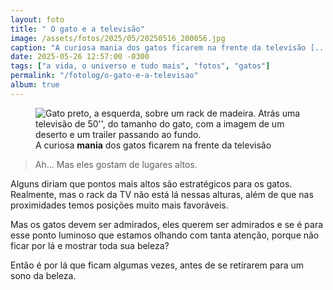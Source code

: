 ```yaml
---
layout: foto
title: " O gato e a televisão"
image: /assets/fotos/2025/05/20250516_200056.jpg
caption: "A curiosa mania dos gatos ficarem na frente da televisão [...]"
date: 2025-05-26 12:57:00 -0300
tags: ["a vida, o universo e tudo mais", "fotos", "gatos"]
permalink: "/fotolog/o-gato-e-a-televisao"
album: true
---
```

<figure class="foto-post">
<img src="{{ site.baseurl }}/assets/fotos/2025/05/20250516_200056.jpg" alt="Gato preto, a esquerda, sobre um rack de madeira. Atrás uma televisão de 50'', do tamanho do gato, com a imagem de um deserto e um trailer passando ao fundo." title="Gatos e Televisão">
<figcaption>A curiosa <b>mania</b> dos gatos ficarem na frente da televisão</figcaption>
</figure>

<Blockquote class="citação">Ah... Mas eles gostam de lugares altos.</blockquote>

Alguns diriam que pontos mais altos são estratégicos para os gatos. Realmente, mas o rack da TV não está lá nessas alturas, além de que nas proximidades temos posições muito mais favoráveis.  

Mas os gatos devem ser admirados, eles querem ser admirados e se é para esse ponto luminoso que estamos olhando com tanta atenção, porque não ficar por lá e mostrar toda sua beleza?  

Então é por lá que ficam algumas vezes, antes de se retirarem para um sono da beleza.